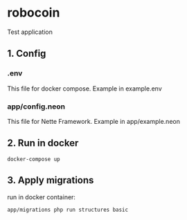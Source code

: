 # robocoin
Test application

## 1. Config
### .env
This file for docker compose. Example in example.env
### app/config.neon
This file for Nette Framework. Example in app/example.neon
## 2. Run in docker
```
docker-compose up
```
## 3. Apply migrations
run in docker container:
```
app/migrations php run structures basic
```